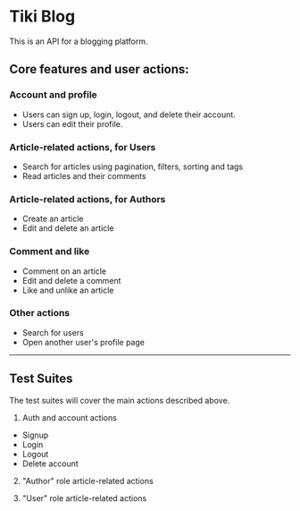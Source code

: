 # Tiki Blog

This is an API for a blogging platform.

## Core features and user actions:

### Account and profile

-   Users can sign up, login, logout, and delete their account.
-   Users can edit their profile.

### Article-related actions, for Users

-   Search for articles using pagination, filters, sorting and tags
-   Read articles and their comments

### Article-related actions, for Authors

-   Create an article
-   Edit and delete an article

### Comment and like

-   Comment on an article
-   Edit and delete a comment
-   Like and unlike an article

### Other actions

-   Search for users
-   Open another user's profile page

---

## Test Suites

The test suites will cover the main actions described above.

1. Auth and account actions

-   Signup
-   Login
-   Logout
-   Delete account

2. "Author" role article-related actions

3. "User" role article-related actions
